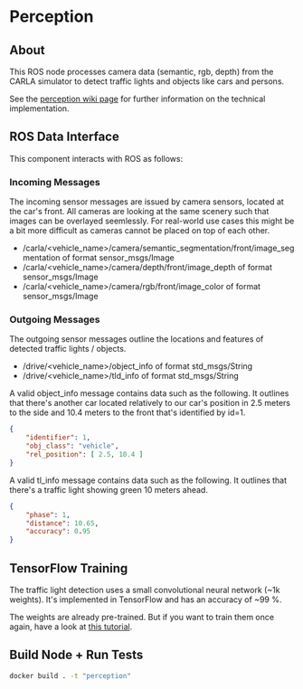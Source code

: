 
# Perception

## About
This ROS node processes camera data (semantic, rgb, depth) from the CARLA simulator to detect
traffic lights and objects like cars and persons.

See the [perception wiki page](https://github.com/ll7/paf21-1/wiki/Perception)
for further information on the technical implementation.

## ROS Data Interface
This component interacts with ROS as follows:

### Incoming Messages
The incoming sensor messages are issued by camera sensors, located at the car's front.
All cameras are looking at the same scenery such that images can be overlayed seemlessly.
For real-world use cases this might be a bit more difficult as cameras cannot be
placed on top of each other.

- /carla/<vehicle_name>/camera/semantic_segmentation/front/image_segmentation of format sensor_msgs/Image
- /carla/<vehicle_name>/camera/depth/front/image_depth of format sensor_msgs/Image
- /carla/<vehicle_name>/camera/rgb/front/image_color of format sensor_msgs/Image

### Outgoing Messages
The outgoing sensor messages outline the locations and features of detected traffic lights / objects.

- /drive/<vehicle_name>/object_info of format std_msgs/String
- /drive/<vehicle_name>/tld_info of format std_msgs/String

A valid object_info message contains data such as the following.
It outlines that there's another car located relatively to our car's position
in 2.5 meters to the side and 10.4 meters to the front that's identified by id=1.

```json
{
    "identifier": 1,
    "obj_class": "vehicle",
    "rel_position": [ 2.5, 10.4 ]
}
```

A valid tl_info message contains data such as the following.
It outlines that there's a traffic light showing green 10 meters ahead.

```json
{
    "phase": 1,
    "distance": 10.65,
    "accuracy": 0.95
}
```

## TensorFlow Training
The traffic light detection uses a small convolutional neural network (~1k weights).
It's implemented in TensorFlow and has an accuracy of ~99 %.

The weights are already pre-trained. But if you want to train them once again,
have a look at [this tutorial](node/src/perception/traffic_light_detection/README.md).

## Build Node + Run Tests

```sh
docker build . -t "perception"
```
